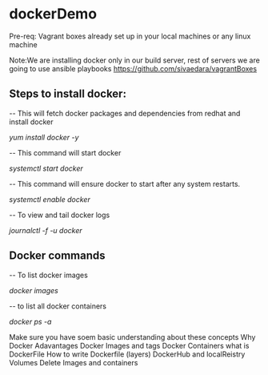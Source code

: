 # dockerDemo
Pre-req: Vagrant boxes already set up in your local machines or any linux machine

Note:We are installing docker only in our build server, rest of servers we are going to use ansible playbooks
https://github.com/sivaedara/vagrantBoxes

## Steps to install docker:
-- This will fetch docker packages and dependencies from redhat and install docker

*yum install docker -y*

-- This command will start docker

*systemctl start docker*

-- This command will ensure docker to start after any system restarts.

*systemctl enable docker*

-- To view and tail docker logs

*journalctl -f -u docker*

## Docker commands
-- To list docker images

*docker images*

-- to list all docker containers

*docker ps -a*


Make sure you have soem basic understanding about these concepts
Why Docker
Adavantages
Docker Images and tags
Docker Containers
what is DockerFile
How to write Dockerfile (layers)
DockerHub and localReistry
Volumes
Delete Images and containers



